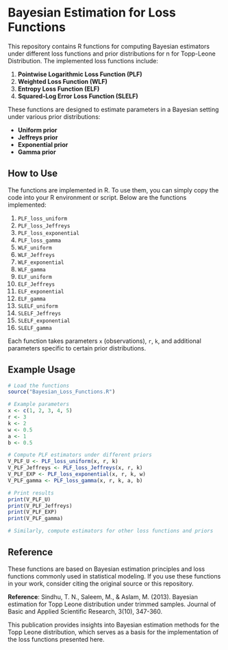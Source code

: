 # Bayesian Estimation for Loss Functions

This repository contains R functions for computing Bayesian estimators under different loss functions and prior distributions for n for Topp-Leone Distribution. The implemented loss functions include:

1. **Pointwise Logarithmic Loss Function (PLF)**
2. **Weighted Loss Function (WLF)**
3. **Entropy Loss Function (ELF)**
4. **Squared-Log Error Loss Function (SLELF)**

These functions are designed to estimate parameters in a Bayesian setting under various prior distributions:

- **Uniform prior**
- **Jeffreys prior**
- **Exponential prior**
- **Gamma prior**

## How to Use

The functions are implemented in R. To use them, you can simply copy the code into your R environment or script. Below are the functions implemented:

1. `PLF_loss_uniform`
2. `PLF_loss_Jeffreys`
3. `PLF_loss_exponential`
4. `PLF_loss_gamma`
5. `WLF_uniform`
6. `WLF_Jeffreys`
7. `WLF_exponential`
8. `WLF_gamma`
9. `ELF_uniform`
10. `ELF_Jeffreys`
11. `ELF_exponential`
12. `ELF_gamma`
13. `SLELF_uniform`
14. `SLELF_Jeffreys`
15. `SLELF_exponential`
16. `SLELF_gamma`

Each function takes parameters `x` (observations), `r`, `k`, and additional parameters specific to certain prior distributions.

## Example Usage

```R
# Load the functions
source("Bayesian_Loss_Functions.R")

# Example parameters
x <- c(1, 2, 3, 4, 5)
r <- 3
k <- 2
w <- 0.5
a <- 1
b <- 0.5

# Compute PLF estimators under different priors
V_PLF_U <- PLF_loss_uniform(x, r, k)
V_PLF_Jeffreys <- PLF_loss_Jeffreys(x, r, k)
V_PLF_EXP <- PLF_loss_exponential(x, r, k, w)
V_PLF_gamma <- PLF_loss_gamma(x, r, k, a, b)

# Print results
print(V_PLF_U)
print(V_PLF_Jeffreys)
print(V_PLF_EXP)
print(V_PLF_gamma)

# Similarly, compute estimators for other loss functions and priors
```

## Reference


These functions are based on Bayesian estimation principles and loss functions commonly used in statistical modeling. If you use these functions in your work, consider citing the original source or this repository.

**Reference**:
Sindhu, T. N., Saleem, M., & Aslam, M. (2013). Bayesian estimation for Topp Leone distribution under trimmed samples. Journal of Basic and Applied Scientific Research, 3(10), 347-360.

This publication provides insights into Bayesian estimation methods for the Topp Leone distribution, which serves as a basis for the implementation of the loss functions presented here.
